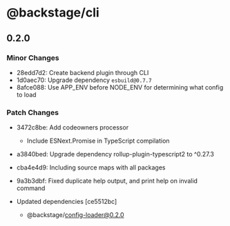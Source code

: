 # @backstage/cli

## 0.2.0
### Minor Changes

- 28edd7d2: Create backend plugin through CLI
- 1d0aec70: Upgrade dependency `esbuild@0.7.7`
- 8afce088: Use APP_ENV before NODE_ENV for determining what config to load

### Patch Changes

- 3472c8be: Add codeowners processor
  
  - Include ESNext.Promise in TypeScript compilation
- a3840bed: Upgrade dependency rollup-plugin-typescript2 to ^0.27.3
- cba4e4d9: Including source maps with all packages
- 9a3b3dbf: Fixed duplicate help output, and print help on invalid command
- Updated dependencies [ce5512bc]
  - @backstage/config-loader@0.2.0
